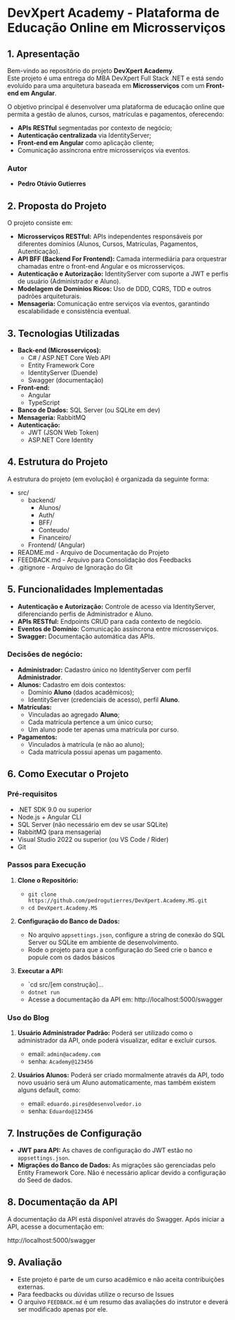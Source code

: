 # **DevXpert Academy - Plataforma de Educação Online em Microsserviços**

## **1. Apresentação**

Bem-vindo ao repositório do projeto **DevXpert Academy**.  
Este projeto é uma entrega do MBA DevXpert Full Stack .NET e está sendo evoluído para uma arquitetura baseada em **Microsserviços** com um **Front-end em Angular**.  

O objetivo principal é desenvolver uma plataforma de educação online que permita a gestão de alunos, cursos, matrículas e pagamentos, oferecendo:  
- **APIs RESTful** segmentadas por contexto de negócio;  
- **Autenticação centralizada** via IdentityServer;  
- **Front-end em Angular** como aplicação cliente;  
- Comunicação assíncrona entre microsserviços via eventos.  

### **Autor**
- **Pedro Otávio Gutierres**

## **2. Proposta do Projeto**

O projeto consiste em:

- **Microsserviços RESTful:** APIs independentes responsáveis por diferentes domínios (Alunos, Cursos, Matrículas, Pagamentos, Autenticação).  
- **API BFF (Backend For Frontend):** Camada intermediária para orquestrar chamadas entre o front-end Angular e os microsserviços.  
- **Autenticação e Autorização:** IdentityServer com suporte a JWT e perfis de usuário (Administrador e Aluno).  
- **Modelagem de Domínios Ricos:** Uso de DDD, CQRS, TDD e outros padrões arquiteturais.  
- **Mensageria:** Comunicação entre serviços via eventos, garantindo escalabilidade e consistência eventual.  

## **3. Tecnologias Utilizadas**

- **Back-end (Microsserviços):**
  - C# / ASP.NET Core Web API
  - Entity Framework Core
  - IdentityServer (Duende)
  - Swagger (documentação)
- **Front-end:**
  - Angular
  - TypeScript
- **Banco de Dados:** SQL Server (ou SQLite em dev)
- **Mensageria:** RabbitMQ
- **Autenticação:**
  - JWT (JSON Web Token)
  - ASP.NET Core Identity

## **4. Estrutura do Projeto**

A estrutura do projeto (em evolução) é organizada da seguinte forma:

- src/
  - backend/
	- Alunos/
	- Auth/
	- BFF/
	- Conteudo/
	- Financeiro/
  - Frontend/ (Angular)
- README.md - Arquivo de Documentação do Projeto
- FEEDBACK.md - Arquivo para Consolidação dos Feedbacks
- .gitignore - Arquivo de Ignoração do Git

## **5. Funcionalidades Implementadas**

- **Autenticação e Autorização:** Controle de acesso via IdentityServer, diferenciando perfis de Administrador e Aluno.  
- **APIs RESTful:** Endpoints CRUD para cada contexto de negócio.  
- **Eventos de Domínio:** Comunicação assíncrona entre microsserviços.  
- **Swagger:** Documentação automática das APIs.  

### Decisões de negócio:
- **Administrador:** Cadastro único no IdentityServer com perfil **Administrador**.  
- **Alunos:** Cadastro em dois contextos:
  - Domínio **Aluno** (dados acadêmicos);  
  - IdentityServer (credenciais de acesso), perfil **Aluno**.  
- **Matrículas:**  
  - Vinculadas ao agregado **Aluno**;  
  - Cada matrícula pertence a um único curso;  
  - Um aluno pode ter apenas uma matrícula por curso.  
- **Pagamentos:**  
  - Vinculados à matrícula (e não ao aluno);  
  - Cada matrícula possui apenas um pagamento.  


## **6. Como Executar o Projeto**

### **Pré-requisitos**

- .NET SDK 9.0 ou superior  
- Node.js + Angular CLI  
- SQL Server (não necessário em dev se usar SQLite)  
- RabbitMQ (para mensageria)  
- Visual Studio 2022 ou superior (ou VS Code / Rider)  
- Git

### **Passos para Execução**

1. **Clone o Repositório:**
   - `git clone https://github.com/pedrogutierres/DevXpert.Academy.MS.git`
   - `cd DevXpert.Academy.MS`

2. **Configuração do Banco de Dados:**
   - No arquivo `appsettings.json`, configure a string de conexão do SQL Server ou SQLite em ambiente de desenvolvimento.
   - Rode o projeto para que a configuração do Seed crie o banco e popule com os dados básicos

3. **Executar a API:**
   - `cd src/[em construção]...
   - `dotnet run`
   - Acesse a documentação da API em: http://localhost:5000/swagger

### **Uso do Blog**

1. **Usuário Administrador Padrão:** Poderá ser utilizado como o administrador da API, onde poderá visualizar, editar e excluir cursos.
   - email: `admin@academy.com`
   - senha: `Academy@123456`
   
2. **Usuários Alunos:** Poderá ser criado mormalmente através da API, todo novo usuário será um Aluno automaticamente, mas também existem alguns default, como:
   - email: `eduardo.pires@desenvolvedor.io`
   - senha: `Eduardo@123456`

## **7. Instruções de Configuração**

- **JWT para API:** As chaves de configuração do JWT estão no `appsettings.json`.
- **Migrações do Banco de Dados:** As migrações são gerenciadas pelo Entity Framework Core. Não é necessário aplicar devido a configuração do Seed de dados.

## **8. Documentação da API**

A documentação da API está disponível através do Swagger. Após iniciar a API, acesse a documentação em:

http://localhost:5000/swagger

## **9. Avaliação**

- Este projeto é parte de um curso acadêmico e não aceita contribuições externas. 
- Para feedbacks ou dúvidas utilize o recurso de Issues
- O arquivo `FEEDBACK.md` é um resumo das avaliações do instrutor e deverá ser modificado apenas por ele.
